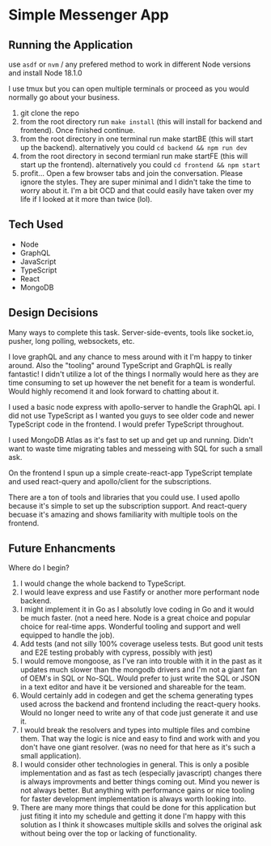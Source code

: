 # Simple Messenger App

## Running the Application

use `asdf` or `nvm` / any prefered method to work in different Node versions and
install Node 18.1.0

I use tmux but you can open multiple terminals or proceed as you would normally go
about your business.

1. git clone the repo
2. from the root directory run `make install` (this will install for backend and
   frontend). Once finished continue.
3. from the root directory in one terminal run make startBE (this will start up
   the backend). alternatively you could `cd backend && npm run dev`
4. from the root directory in second termianl run make startFE (this will start
   up the frontend). alternatively you could `cd frontend && npm start`
5. profit... Open a few browser tabs and join the conversation. Please ignore
   the styles. They are super minimal and I didn't take the time to worry
   about it. I'm a bit OCD and that could easily have taken over my life if I
   looked at it more than twice (lol).

## Tech Used

- Node
- GraphQL
- JavaScript
- TypeScript
- React
- MongoDB

## Design Decisions

Many ways to complete this task. Server-side-events, tools like socket.io,
pusher, long polling, websockets, etc.

I love graphQL and any chance to mess around with it I'm happy to tinker around.
Also the "tooling" around TypeScript and GraphQL is really fantastic! I didn't
utilize a lot of the things I normally would here as they are time consuming to
set up however the net benefit for a team is wonderful. Would highly recomend
it and look forward to chatting about it.

I used a basic node express with apollo-server to handle the GraphQL api. I did
not use TypeScript as I wanted you guys to see older code and newer TypeScript
code in the frontend. I would prefer TypeScript throughout.

I used MongoDB Atlas as it's fast to set up and get up and running. Didn't want
to waste time migrating tables and messeing with SQL for such a small ask.

On the frontend I spun up a simple create-react-app TypeScript template and used
react-query and apollo/client for the subscriptions.

There are a ton of tools and libraries that you could use. I used apollo
because it's simple to set up the subscription support. And react-query becuase
it's amazing and shows familiarity with multiple tools on the frontend.

## Future Enhancments

Where do I begin?

1. I would change the whole backend to TypeScript.
2. I would leave express and use Fastify or another more performant node
   backend.
3. I might implement it in Go as I absolutly love coding in Go and it would be
   much faster. (not a need here. Node is a great choice and popular choice for
   real-time apps. Wonderful tooling and support and well equipped to handle
   the job).
4. Add tests (and not silly 100% coverage useless tests. But good unit tests and
   E2E testing probably with cypress, possibly with jest)
5. I would remove mongoose, as I've ran into trouble with it in the past as it
   updates much slower than the mongodb drivers and I'm not a giant fan of OEM's
   in SQL or No-SQL. Would prefer to just write the SQL or JSON in a text
   editor and have it be versioned and shareable for the team.
6. Would certainly add in codegen and get the schema generating types used
   across the backend and frontend including the react-query hooks. Would no
   longer need to write any of that code just generate it and use it.
7. I would break the resolvers and types into multiple files and combine them.
   That way the logic is nice and easy to find and work with and you don't have
   one giant resolver. (was no need for that here as it's such a small
   application).
8. I would consider other technologies in general. This is only a posible
   implementation and as fast as tech (especially javascript) changes there is
   always improvments and better things coming out. Mind you newer is not
   always better. But anything with performance gains or nice tooling for faster
   development implementation is always worth looking into.
9. There are many more things that could be done for this application but just
   fiting it into my schedule and getting it done I'm happy with this solution
   as I think it showcases multiple skills and solves the original ask without
   being over the top or lacking of functionality.
